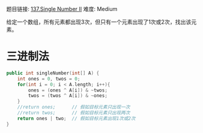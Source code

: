 题目链接: [137.Single Number II][1]
难度: Medium

给定一个数组，所有元素都出现3次，但只有一个元素出现了1次或2次，找出该元素。

# 三进制法
```cpp
public int singleNumber(int[] A) {
    int ones = 0, twos = 0;
    for(int i = 0; i < A.length; i++){
        ones = (ones ^ A[i]) & ~twos;
        twos = (twos ^ A[i]) & ~ones;
    }
	//return ones;      // 假如目标元素只出现一次
	//return twos;      // 假如目标元素只出现两次
    return ones | two;  // 假如目标元素出现1次或2次
}
```

[1]: https://leetcode.com/problems/single-number-ii/